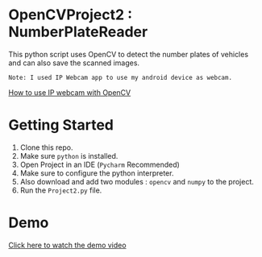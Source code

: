 # OpenCVProject2 : NumberPlateReader
 This python script uses OpenCV to detect the number plates of vehicles and can also save the scanned images.
 
 `Note: I used IP Webcam app to use my android device as webcam.`
 
 [How to use IP webcam with OpenCV](https://stackoverflow.com/questions/49978705/access-ip-camera-in-python-opencv)
 
# Getting Started
1. Clone this repo.
1. Make sure `python` is installed.
1. Open Project in an IDE (`Pycharm` Recommended)
1. Make sure to configure the python interpreter.
1. Also download and add two modules : `opencv` and `numpy` to the project.
1. Run the `Project2.py` file.

# Demo
[Click here to watch the demo video](https://raw.githubusercontent.com/Tavishi123-singh/OpenCV_NumberPlateReader/master/Project2.mp4)
